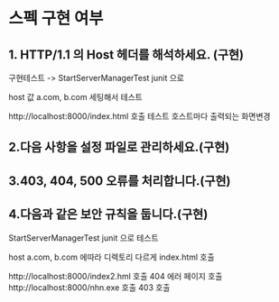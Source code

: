 # 스펙 구현 여부 


## 1. HTTP/1.1 의 Host 헤더를 해석하세요. (구현)

구현테스트 -> StartServerManagerTest junit 으로

host 값 a.com,  b.com 세팅해서 테스트

http://localhost:8000/index.html 호출 테스트 호스트마다 출력되는 화면변경


## 2.다음 사항을 설정 파일로 관리하세요.(구현)
## 3.403, 404, 500 오류를 처리합니다.(구현)
## 4.다음과 같은 보안 규칙을 둡니다.(구현)

StartServerManagerTest junit 으로 테스트 

host a.com, b.com 에따라 디렉토리 다르게 index.html 호출

http://localhost:8000/index2.hml 호출 404 에러 페이지 호출
http://localhost:8000/nhn.exe 호출 403 호출








